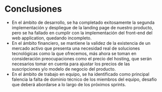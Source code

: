 # Conclusiones

- En el ámbito de desarrollo, se ha completado exitosamente la segunda implementación y despliegue de la landing page de nuestro producto, pero se ha fallado en cumplir con la implementación del front-end del web application, quedando incompleto.
- En el ámbito financiero, se mantiene la validez de la existencia de un mercado activo que presenta una necesidad real de soluciones tecnológicas como la que ofrecemos, más ahora se toman en consideración preocupaciones como el precio del hosting, que serán necesarios tomar en cuenta para ajustar los precios de las suscripciones y/o modelo de negocio del producto.
- En el ámbito de trabajo en equipo, se ha identificado como principal falencia la falta de dominio técnico de los miembros del equipo, desafío que deberá abordarse a lo largo de los próximos sprints.